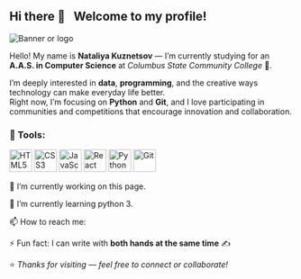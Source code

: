 ## Hi there 👋 &nbsp; Welcome to my profile!

<img src="" alt="Banner or logo" />

Hello! My name is **Nataliya Kuznetsov** — I’m currently studying for an **A.A.S. in Computer Science** at *Columbus State Community College* 🏫.  

I’m deeply interested in **data**, **programming**, and the creative ways technology can make everyday life better.  
Right now, I’m focusing on **Python** and **Git**, and I love participating in communities and competitions that encourage innovation and collaboration.  


### 🧰 Tools:
<p align="left">
  <img src="https://cdn.jsdelivr.net/gh/devicons/devicon/icons/html5/html5-original.svg" width="40" height="40" alt="HTML5" />
  <img src="https://cdn.jsdelivr.net/gh/devicons/devicon/icons/css3/css3-original.svg" width="40" height="40" alt="CSS3" />
  <img src="https://cdn.jsdelivr.net/gh/devicons/devicon/icons/javascript/javascript-original.svg" width="40" height="40" alt="JavaScript" />
  <img src="https://cdn.jsdelivr.net/gh/devicons/devicon/icons/react/react-original.svg" width="40" height="40" alt="React" />
  <img src="https://cdn.jsdelivr.net/gh/devicons/devicon/icons/python/python-original.svg" width="40" height="40" alt="Python" />
  <img src="https://cdn.jsdelivr.net/gh/devicons/devicon/icons/git/git-original.svg" width="40" height="40" alt="Git" />
</p>

🔭 I’m currently working on this page. 

🌱 I’m currently learning python 3. 

📫 How to reach me:

⚡ Fun fact: I can write with **both hands at the same time** ✍️  

⭐️ *Thanks for visiting — feel free to connect or collaborate!*

